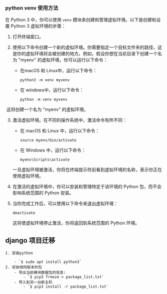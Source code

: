 

### python venv 使用方法





在 Python 3 中，你可以使用 `venv` 模块来创建和管理虚拟环境。以下是创建和设置 Python 3 虚拟环境的步骤：

1. 打开终端窗口。

2. 使用以下命令创建一个新的虚拟环境。你需要指定一个目标文件夹的路径，这是你的虚拟环境将会被创建的地方。例如，假设你想在当前目录下创建一个名为 "myenv" 的虚拟环境，你可以运行以下命令：

   + 在macOS 和 Linux中，运行以下命令：

     ```shell
     python3 -m venv myvenv
     ```
   
   + 在 windows中，运行以下命令：
   
     ```shell
     python -m venv myvenv
     ```

​		这将创建一个名为 "myenv" 的虚拟环境。



3. 激活虚拟环境。在不同的操作系统中，激活命令有所不同：
   - 在 macOS 和 Linux 中，运行以下命令：
     ```shell
     source myenv/bin/activate
     ```
   - 在 Windows 中，运行以下命令：
     ```shell
     myenv\Scripts\activate
     ```

   一旦虚拟环境被激活，你将在终端提示符前看到虚拟环境的名称，表示你正在使用虚拟环境。

4. 在激活的虚拟环境中，你可以安装和管理特定于该环境的 Python 包，而不会影响系统范围的 Python 安装。

5. 当你完成工作后，可以使用以下命令来退出虚拟环境：

   ```shell
   deactivate
   ```

   这将使虚拟环境停止激活，你将返回到系统范围的 Python 环境。

## django 项目迁移
    1. 安装python
       
        - `$ sudo apt install python3`
    2. 安装相同版本的包
        - 导出当前模块数据包的信息:
            - `$ pip3 freeze > package_list.txt`
        - 导入到另一台新主机
            - `$ pip3 install -r package_list.txt`
